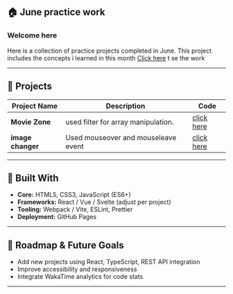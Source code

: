 ## 🏠 June practice work

### **Welcome here**

Here is a collection of practice projects completed in June. This project includes the concepts i learned in this month
[Click here](https://code-eagl.github.io/June-Fruntend/) t se the work

---

## 📂 Projects

| Project Name       | Description                                       | Code |
|--------------------|---------------------------------------------------|------|
| **Movie Zone**     | used filter for array manipulation.              | [click here](https://github.com/Code-Eagl/June-Fruntend/tree/0614aed3e93990087cc0ffb40689881417139a0f/p1) |
| **image changer**  | Used mouseover and mouseleave event              | [click here](https://github.com/Code-Eagl/June-Fruntend/tree/0614aed3e93990087cc0ffb40689881417139a0f/p2)|

---

## 🚀 Built With

* **Core:** HTML5, CSS3, JavaScript (ES6+)
* **Frameworks:** React / Vue / Svelte (adjust per project)
* **Tooling:** Webpack / Vite, ESLint, Prettier
* **Deployment:** GitHub Pages

---

## 📝 Roadmap & Future Goals

* Add new projects using React, TypeScript, REST API integration
* Improve accessibility and responsiveness
* Integrate WakaTime analytics for code stats

---

